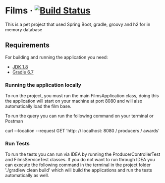 # Films &middot; [![Build Status](https://travis-ci.com/opaulomonteiro/films.svg?branch=main)](https://travis-ci.com/opaulomonteiro/films)

This is a pet project that used Spring Boot, gradle, groovy and h2 for in memory database

## Requirements

For building and running the application you need:

- [JDK 1.8](http://www.oracle.com/technetwork/java/javase/downloads/jdk8-downloads-2133151.html)
- [Gradle 6.7](https://gradle.org/install/)

### Running the application locally

To run the project, you must run the main FilmsApplication class, doing this the application will start on your machine at port 8080 and will also automatically load the film base. 

To run the query you can run the following command on your terminal or Postman

curl --location --request GET 'http: // localhost: 8080 / producers / awards'

### Run Tests

To run the tests you can run via IDEA by running the ProducerControllerTest and FilmsServiceTest classes. If you do not want to run through IDEA you can execute the following command in the terminal in the project folder './gradlew clean build' which will build the applications and run the tests automatically as well.

